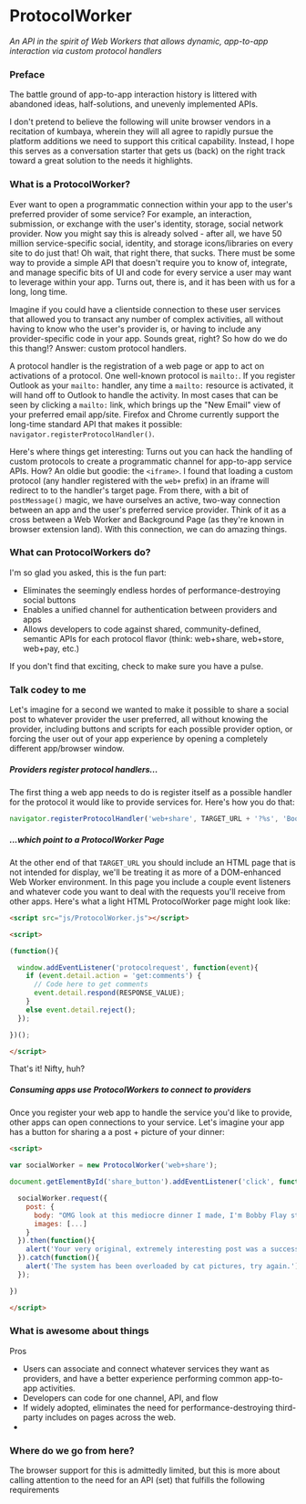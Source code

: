 # ProtocolWorker
*An API in the spirit of Web Workers that allows dynamic, app-to-app interaction via custom protocol handlers*

### Preface

The battle ground of app-to-app interaction history is littered with abandoned ideas, half-solutions, and unevenly implemented APIs.

I don't pretend to believe the following will unite browser vendors in a recitation of kumbaya, wherein they will all agree to rapidly pursue the platform additions we need to support this critical capability. Instead, I hope this serves as a conversation starter that gets us (back) on the right track toward a great solution to the needs it highlights.

### What is a ProtocolWorker?

Ever want to open a programmatic connection within your app to the user's preferred provider of some service? For example, an interaction, submission, or exchange with the user's identity, storage, social network provider. Now you might say this is already solved - after all, we have 50 million service-specific social, identity, and storage icons/libraries on every site to do just that! Oh wait, that right there, that sucks. There must be some way to provide a simple API that doesn't require you to know of, integrate, and manage specific bits of UI and code for every service a user may want to leverage within your app. Turns out, there is, and it has been with us for a long, long time.

Imagine if you could have a clientside connection to these user services that allowed you to transact any number of complex activities, all without having to know who the user's provider is, or having to include any provider-specific code in your app. Sounds great, right? So how do we do this thang!? Answer: custom protocol handlers.

A protocol handler is the registration of a web page or app to act on activations of a protocol. One well-known protocol is `mailto:`. If you register Outlook as your `mailto:` handler, any time a `mailto:` resource is activated, it will hand off to Outlook to handle the activity. In most cases that can be seen by clicking a `mailto:` link, which brings up the "New Email" view of your preferred email app/site. Firefox and Chrome currently support the long-time standard API that makes it possible: `navigator.registerProtocolHandler()`.

Here's where things get interesting: Turns out you can hack the handling of custom protocols to create a programmatic channel for app-to-app service APIs. How? An oldie but goodie: the `<iframe>`. I found that loading a custom protocol (any handler registered with the `web+` prefix) in an iframe will redirect to to the handler's target page. From there, with a bit of `postMessage()` magic, we have ourselves an active, two-way connection between an app and the user's preferred service provider. Think of it as a cross between a Web Worker and Background Page (as they're known in browser extension land). With this connection, we can do amazing things.

### What can ProtocolWorkers do?

I'm so glad you asked, this is the fun part:
- Eliminates the seemingly endless hordes of performance-destroying social buttons
- Enables a unified channel for authentication between providers and apps
- Allows developers to code against shared, community-defined, semantic APIs for each protocol flavor (think: web+share, web+store, web+pay, etc.)

If you don't find that exciting, check to make sure you have a pulse.

### Talk codey to me

Let's imagine for a second we wanted to make it possible to share a social post to whatever provider the user preferred, all without knowing the provider, including buttons and scripts for each possible provider option, or forcing the user out of your app experience by opening a completely different app/browser window.

##### *Providers register protocol handlers...*

The first thing a web app needs to do is register itself as a possible handler for the protocol it would like to provide services for. Here's how you do that:

```javascript
navigator.registerProtocolHandler('web+share', TARGET_URL + '?%s', 'Book of Faces');
```

##### *...which point to a ProtocolWorker Page*

At the other end of that `TARGET_URL` you should include an HTML page that is not intended for display, we'll be treating it as more of a DOM-enhanced Web Worker environment. In this page you include a couple event listeners and whatever code you want to deal with the requests you'll receive from other apps. Here's what a light HTML ProtocolWorker page might look like:

```html
<script src="js/ProtocolWorker.js"></script>

<script>

(function(){

  window.addEventListener('protocolrequest', function(event){
    if (event.detail.action = 'get:comments') {
      // Code here to get comments
      event.detail.respond(RESPONSE_VALUE);
    }
    else event.detail.reject();
  });

})();

</script>
```

That's it! Nifty, huh?

##### *Consuming apps use ProtocolWorkers to connect to providers*

Once you register your web app to handle the service you'd like to provide, other apps can open connections to your service. Let's imagine your app has a button for sharing a a post + picture of your dinner:

```html
<script>

var socialWorker = new ProtocolWorker('web+share');

document.getElementById('share_button').addEventListener('click', function(){

  socialWorker.request({
    post: {
      body: "OMG look at this mediocre dinner I made, I'm Bobby Flay status!",
      images: [...]
    }
  }).then(function(){
    alert('Your very original, extremely interesting post was a success!')
  }).catch(function(){
    alert('The system has been overloaded by cat pictures, try again.')
  });

})

</script>
```

### What is awesome about things

Pros
- Users can associate and connect whatever services they want as providers, and have a better experience performing common app-to-app activities.
- Developers can code for one channel, API, and flow
- If widely adopted, eliminates the need for performance-destroying third-party includes on pages across the web.
- 


### Where do we go from here?

The browser support for this is admittedly limited, but this is more about calling attention to the need for an API (set) that fulfills the following requirements
